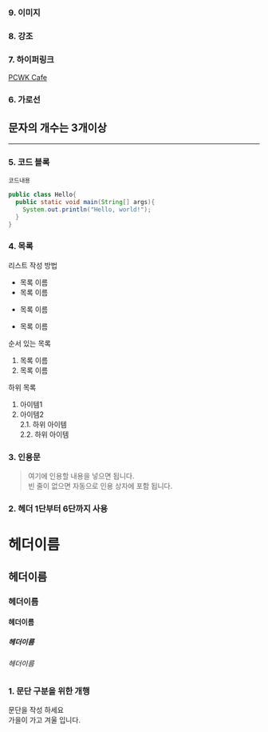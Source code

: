 ### 9. 이미지


### 8. 강조


### 7. 하이퍼링크
[PCWK Cafe](https://cafe.daum.net/pcwk/,"설명문구")  


### 6. 가로선
문자의 개수는 3개이상  
---
***



### 5. 코드 블록
```프로그래밍 언어
코드내용
```

```java
public class Hello{
  public static void main(String[] args){
    System.out.println("Hello, world!");
  }
}
```



### 4. 목록
리스트 작성 방법  
* 목록 이름
* 목록 이름
- 목록 이름
+ 목록 이름

순서 있는 목록
1. 목록 이름
2. 목록 이름

하위 목록
1. 아이템1  
2. 아이템2  
2.1. 하위 아이템  
2.2. 하위 아이템


### 3. 인용문
> 여기에 인용할 내용을 넣으면 됩니다.  
빈 줄이 없으면 자동으로 인용 상자에 포함 됩니다.

### 2. 헤더 1단부터 6단까지 사용
# 헤더이름
## 헤더이름
### 헤더이름
#### 헤더이름
##### 헤더이름
###### 헤더이름

### 1. 문단 구분을 위한 개행
문단을 작성 하세요  
가을이 가고 겨울 입니다.
